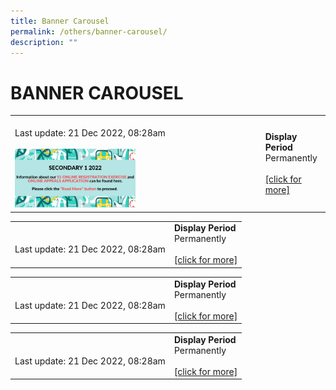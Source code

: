 ```yaml
---
title: Banner Carousel
permalink: /others/banner-carousel/
description: ""
---
```

# BANNER CAROUSEL

|   |   |
|---|---|
|  <br>Last update: 21 Dec 2022, 08:28am <br><br><a href="/images/Others/Banner%20Carousel/e78c27f91_774.png" target = "_blank"> <img src="/images/Others/Banner%20Carousel/e78c27f91_774.png" style="width:50%"></a>	 |  **Display Period** <br>Permanently<br><br><a href="" target="_blank">[click for more]</a>   |

|   |   |
|---|---|
|  <br>Last update: 21 Dec 2022, 08:28am	 |  **Display Period** <br>Permanently<br><br> <a href="" target="_blank">[click for more]</a>  |

|   |   |
|---|---|
|  <br>Last update: 21 Dec 2022, 08:28am	 |  **Display Period** <br>Permanently <br><br><a href="" target="_blank">[click for more]</a>  |

|   |   |
|---|---|
|  <br>Last update: 21 Dec 2022, 08:28am	 |  **Display Period** <br>Permanently <br><br><a href="" target="_blank">[click for more]</a>   |